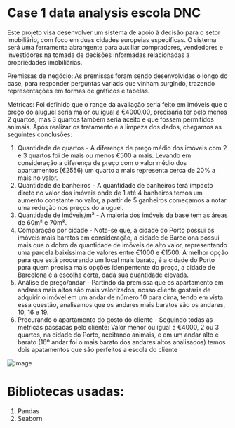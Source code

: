 # Case 1 data analysis escola DNC

Este projeto visa desenvolver um sistema de apoio à decisão para o setor imobiliário, com foco em duas cidades europeias específicas. O sistema será uma ferramenta abrangente para auxiliar compradores, vendedores e investidores na tomada de decisões informadas relacionadas a propriedades imobiliárias.

Premissas de negócio:
As premissas foram sendo desenvolvidas o longo do case, para responder perguntas variads que vinham surgindo, trazendo representações em formas de gráficos e tabelas. 

Métricas:
Foi definido que o range da avaliação seria feito em imóveis que o preço do aluguel seria maior ou igual a €4000.00, precisaria ter pelo menos 2 quartos, mas 3 quartos também seria aceito e que fossem permitidos animais. Após realizar os tratamento e a limpeza dos dados, chegamos as seguintes conclusões:

1. Quantidade de quartos - A diferença de preço médio dos imóveis com 2 e 3 quartos foi de mais ou menos €500 a mais. Levando em consideração a diferença de preço com o valor médio dos apartamentos (€2556) um quarto a mais representa cerca de 20% a mais no valor.
2. Quantidade de banheiros - A quantidade de banheiros terá impacto direto no valor dos imóveis onde de 1 até 4 banheiros temos um aumento constante no valor, a partir de 5 ganheiros começamos a notar uma redução nos preços do aluguel.
3. Quantidade de imóveis/m² - A maioria dos imóveis da base tem as áreas de 60m² e 70m².
4. Comparação por cidade - Nota-se que, a cidade do Porto possui os imóveis mais baratos em consideração, a cidade de Barcelona possui mais que o dobro da quantidade de imóveis de alto valor, representando uma parcela baixíssima de valores entre €1000 e €1500. A melhor opção para que está procurando um local mais barato, é a cidade do Porto para quem precisa mais opções idenpentente do preço, a cidade de Barcelona é a escolha certa, dada sua quantidade elevada.
5. Análise de preço/andar - Partindo da premissa que os apartamento em andares mais altos são mais valorizados, nosso cliente gostaria de adquirir o imóvel em um andar de número 10 para cima, tendo em vista essa questão, analisamos que os andares mais baratos são os andares, 10, 16 e 19.
6. Procurando o apartamento do gosto do cliente - Seguindo todas as métricas passadas pelo cliente: Valor menor ou igual a €4000, 2 ou 3 quartos, na cidade do Porto, aceitando animais, e em um andar alto e barato (16º andar foi o mais barato dos andares altos analisados) temos dois apatamentos que são perfeitos a escola do cliente

![image](https://github.com/GrassoRafael/case1_da_dnc/assets/150485894/86e4005a-b7d9-46e3-bb51-231374b8c047)

# Bibliotecas usadas:
  1. Pandas
  2. Seaborn
